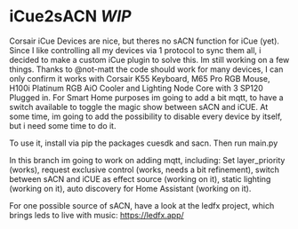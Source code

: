 # iCue2sACN *WIP*

Corsair iCue Devices are nice, but theres no sACN function for iCue (yet). Since I like controlling all my devices via 1 protocol to sync them all, i decided to make a
custom iCue plugin to solve this. 
Im still working on a few things. Thanks to @not-matt the code should work for many devices, I can only confirm it works with Corsair K55 Keyboard, M65 Pro RGB Mouse, H100i Platinum RGB AiO Cooler and Lighting Node Core with 3 SP120 Plugged in.
For Smart Home purposes im going to add a bit mqtt, to have a switch available to toggle the magic show between sACN and iCUE. At some time, im going to add the possibility to disable every device by itself, but i need some time to do it. 

To use it, install via pip the packages cuesdk and sacn. Then run main.py

In this branch im going to work on adding mqtt, including: Set layer_priority (works), request exclusive control (works, needs a bit refinement), switch between sACN and iCUE as effect source (working on it), static lighting (working on it), auto discovery for Home Assistant (working on it). 




For one possible source of sACN, have a look at the ledfx project, which brings leds to live with music: https://ledfx.app/

